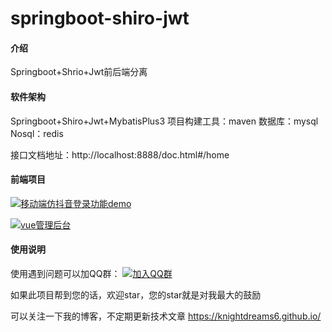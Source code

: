 # springboot-shiro-jwt

#### 介绍

Springboot+Shrio+Jwt前后端分离

#### 软件架构

Springboot+Shiro+Jwt+MybatisPlus3 项目构建工具：maven 数据库：mysql Nosql：redis

接口文档地址：http://localhost:8888/doc.html#/home

#### 前端项目

[![移动端仿抖音登录功能demo](https://img.shields.io/badge/%E7%A7%BB%E5%8A%A8%E7%AB%AF%E4%BB%BF%E6%8A%96%E9%9F%B3%E7%99%BB%E5%BD%95-blue.svg)](https://gitee.com/knightdreams/vue-mobile-login-demo)

[![vue管理后台](https://img.shields.io/badge/vue%E7%AE%A1%E7%90%86%E5%90%8E%E5%8F%B0-blue.svg)](https://gitee.com/knightdreams/vue-admin-template)

#### 使用说明

使用遇到问题可以加QQ群： [![加入QQ群](https://img.shields.io/badge/689932210-blue.svg)](https://jq.qq.com/?_wv=1027&k=5x1EdC8)

如果此项目帮到您的话，欢迎star，您的star就是对我最大的鼓励

可以关注一下我的博客，不定期更新技术文章 https://knightdreams6.github.io/